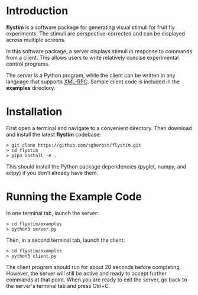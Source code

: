 # Introduction

**flystim** is a software package for generating visual stimuli for fruit fly experiments.  The stimuli are perspective-corrected and can be displayed across multiple screens.

In this software package, a server displays stimuli in response to commands from a client.  This allows users to write relatively concise experimental control programs.

The server is a Python program, while the client can be written in any language that supports [XML-RPC](https://en.wikipedia.org/wiki/XML-RPC).  Sample client code is included in the **examples** directory.

# Installation

First open a terminal and navigate to a convenient directory.  Then download and install the latest **flystim** codebase:

```shell
> git clone https://github.com/sgherbst/flystim.git
> cd flystim
> pip3 install -e .
```

This should install the Python package dependencies (pyglet, numpy, and scipy) if you don't already have them.

# Running the Example Code

In one terminal tab, launch the server:

```shell
> cd flystim/examples
> python3 server.py
```

Then, in a second terminal tab, launch the client:

```shell
> cd flystim/examples
> python3 client.py
```

The client program should run for about 20 seconds before completing.  However, the server will still be active and ready to accept further commands at that point.  When you are ready to exit the server, go back to the server's terminal tab and press Ctrl+C.
